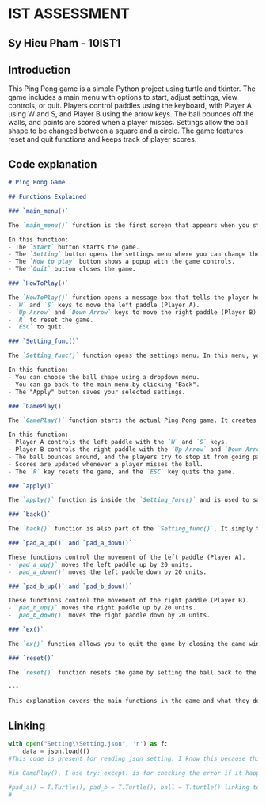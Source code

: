 <h1>IST ASSESSMENT</h1>
<section>
    <h2>Sy Hieu Pham - 10IST1</h2>
</section>

<h2>Introduction</h2>
<p>
This Ping Pong game is a simple Python project using turtle and tkinter. The game includes a main menu with options to start, adjust settings, view controls, or quit. Players control paddles using the keyboard, with Player A using W and S, and Player B using the arrow keys. The ball bounces off the walls, and points are scored when a player misses. Settings allow the ball shape to be changed between a square and a circle. The game features reset and quit functions and keeps track of player scores.</p>


<h2>Code explanation</h2>

```markdown
# Ping Pong Game

## Functions Explained

### `main_menu()`

The `main_menu()` function is the first screen that appears when you start the game. It creates a window with the title "PING PONG" and several buttons. These buttons allow you to start the game, go to the settings, see how to play, or quit the game. 

In this function:
- The `Start` button starts the game.
- The `Setting` button opens the settings menu where you can change the ball shape.
- The `How to play` button shows a popup with the game controls.
- The `Quit` button closes the game.

### `HowToPlay()`

The `HowToPlay()` function opens a message box that tells the player how to control the paddles:
- `W` and `S` keys to move the left paddle (Player A).
- `Up Arrow` and `Down Arrow` keys to move the right paddle (Player B).
- `R` to reset the game.
- `ESC` to quit.

### `Setting_func()`

The `Setting_func()` function opens the settings menu. In this menu, you can change the shape of the ball to either a square or a circle. When you click the "Apply" button, the selected shape is saved in the `Setting.json` file, so it is remembered the next time you play. 

In this function:
- You can choose the ball shape using a dropdown menu.
- You can go back to the main menu by clicking "Back".
- The "Apply" button saves your selected settings.

### `GamePlay()`

The `GamePlay()` function starts the actual Ping Pong game. It creates the window where the game is played. The paddles and ball are drawn on the screen, and the game begins. 

In this function:
- Player A controls the left paddle with the `W` and `S` keys.
- Player B controls the right paddle with the `Up Arrow` and `Down Arrow` keys.
- The ball bounces around, and the players try to stop it from going past their paddles.
- Scores are updated whenever a player misses the ball.
- The `R` key resets the game, and the `ESC` key quits the game.

### `apply()`

The `apply()` function is inside the `Setting_func()` and is used to save your chosen ball shape to the `Setting.json` file. After you select either "circle" or "square" from the dropdown menu and click "Apply," this function updates the settings.

### `back()`

The `back()` function is also part of the `Setting_func()`. It simply takes you back to the main menu by hiding the settings screen and showing the main menu again.

### `pad_a_up()` and `pad_a_down()`

These functions control the movement of the left paddle (Player A). 
- `pad_a_up()` moves the left paddle up by 20 units.
- `pad_a_down()` moves the left paddle down by 20 units.

### `pad_b_up()` and `pad_b_down()`

These functions control the movement of the right paddle (Player B).
- `pad_b_up()` moves the right paddle up by 20 units.
- `pad_b_down()` moves the right paddle down by 20 units.

### `ex()`

The `ex()` function allows you to quit the game by closing the game window.

### `reset()`

The `reset()` function resets the game by setting the ball back to the middle of the screen and resetting both players' scores to 0.

---

This explanation covers the main functions in the game and what they do. Each function has a specific purpose, like starting the game, moving paddles, or updating settings.
```



<h2>Linking</h2>

```python
with open("Setting\\Setting.json", 'r') as f:
    data = json.load(f)
#This code is present for reading json setting. I know this because this website let me know https://www.w3schools.com/python/python_json.asp

#in GamePlay(), I use try: except: is for checking the error if it happen in the game

#pad_a() = T.Turtle(), pad_b = T.Turtle(), ball = T.turtle() linking to page 8, task 7 - setposition Method.
#
```
